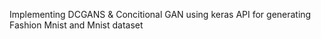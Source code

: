 Implementing DCGANS & Concitional GAN using keras API for generating Fashion Mnist and Mnist dataset 
